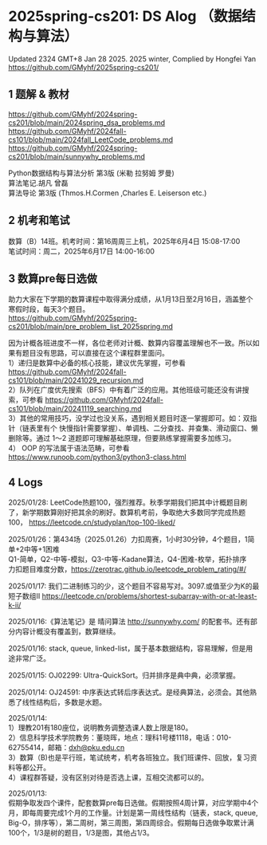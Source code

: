 # 2025spring-cs201: DS Alog （数据结构与算法）

Updated 2324 GMT+8 Jan 28 2025. 2025 winter, Complied by Hongfei Yan  
https://github.com/GMyhf/2025spring-cs201/


## 1 题解 & 教材
https://github.com/GMyhf/2024spring-cs201/blob/main/2024spring_dsa_problems.md  
https://github.com/GMyhf/2024fall-cs101/blob/main/2024fall_LeetCode_problems.md  
https://github.com/GMyhf/2024spring-cs201/blob/main/sunnywhy_problems.md

Python数据结构与算法分析 第3版 (米勒 拉努姆 罗曼)   
算法笔记.胡凡 曾磊  
算法导论 第3版  (Thmos.H.Cormen ,Charles E. Leiserson etc.)



## 2 机考和笔试
数算（B）14班。机考时间：第16周周三上机，2025年6月4日 15:08-17:00  
笔试时间：周二，2025年6月17日 14:00-16:00



## 3 数算pre每日选做
助力大家在下学期的数算课程中取得满分成绩，从1月13日至2月16日，涵盖整个寒假时段，每天3个题目。  
https://github.com/GMyhf/2025spring-cs201/blob/main/pre_problem_list_2025spring.md

因为计概各班进度不一样，各位老师对计概、数算内容覆盖理解也不一致。所以如果有题目没有思路，可以直接在这个课程群里面问。  
1）递归是数算中必备的核心技能，建议优先掌握，可参看 https://github.com/GMyhf/2024fall-cs101/blob/main/20241029_recursion.md  
2）队列在广度优先搜索（BFS）中有着广泛的应用。其他班级可能还没有讲搜索，可参看 https://github.com/GMyhf/2024fall-cs101/blob/main/20241119_searching.md  
3）其他的常用技巧，没学过也没关系，遇到相关题目时逐一掌握即可。如：双指针（链表里有个 快慢指针需要掌握）、单调栈、二分查找、并查集、滑动窗口、懒删除等。通过 1～2 道题即可理解基础原理，但要熟练掌握需要多加练习。  
4） OOP 的写法属于语法范畴，可参看 https://www.runoob.com/python3/python3-class.html





## 4 Logs
2025/01/28: LeetCode热题100，强烈推荐。秋季学期我们把其中计概题目刷了，新学期数算刚好把其余的刷好。数算机考前，争取绝大多数同学完成热题100， https://leetcode.cn/studyplan/top-100-liked/

2025/01/26：第434场（2025.01.26）力扣周赛，1小时30分钟，4个题目，1简单+2中等+1困难  
Q1-简单，Q2-中等-模拟，Q3-中等-Kadane算法，Q4-困难-枚举，拓扑排序  
力扣题目难度分数，https://zerotrac.github.io/leetcode_problem_rating/#/

2025/01/17: 我们二进制练习的少，这个题目不容易写对。3097.或值至少为K的最短子数组II
https://leetcode.cn/problems/shortest-subarray-with-or-at-least-k-ii/

2025/01/16:《算法笔记》是 晴问算法 http://sunnywhy.com/ 的配套书。还有部分内容计概没有覆盖到，数算继续。

2025/01/16: stack, queue, linked-list，属于基本数据结构，容易理解，但是用途非常广泛。

2025/01/15: OJ02299: Ultra-QuickSort。归并排序是典中典，必须掌握。

2025/01/14: OJ24591: 中序表达式转后序表达式。是经典算法，必须会。其他熟悉了线性结构后，多数是水题。

2025/01/14:   
1）理教201有180座位，说明教务调整选课人数上限是180。  
2）信息科学技术学院教务：董晓晖，地点：理科1号楼1118，电话：010-62755414，邮箱：dxh@pku.edu.cn  
3）数算（B)也是平行班，笔试统考，机考各班独立。我们班课件、回放，复习资料等都公开。  
4）课程群答疑，没有区别对待是否选上课，互相交流都可以的。

2025/01/13:   
假期争取发四个课件，配套数算pre每日选做。假期按照4周计算，对应学期中4个月，即每周要完成1个月的工作量。计划是第一周线性结构（链表，stack, queue, Big-O，排序等），第二周树，第三周图，第四周综合。假期每日选做争取累计满100个，1/3是树的题目，1/3是图，其他占1/3。
